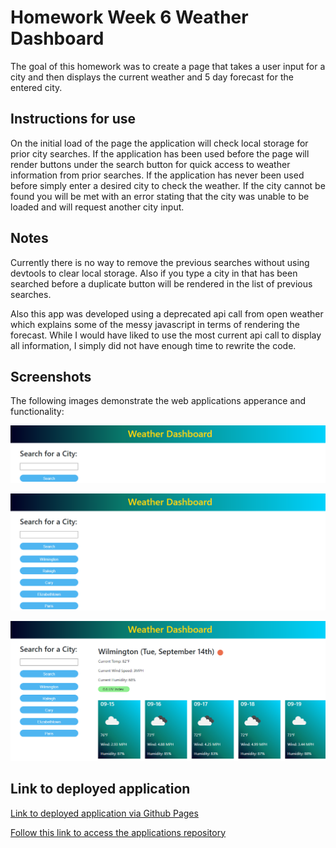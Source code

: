 # Homework Week 6 Weather Dashboard

The goal of this homework was to create a page that takes a user input for a city and then displays the current weather and 5 day forecast for the entered city. 

## Instructions for use

On the initial load of the page the application will check local storage for prior city searches. If the application has been used before the page will render buttons under the search button for quick access to weather information from prior searches. If the application has never been used before simply enter a desired city to check the weather. If the city cannot be found you will be met with an error stating that the city was unable to be loaded and will request another city input. 


## Notes

Currently there is no way to remove the previous searches without using devtools to clear local storage. Also if you type a city in that has been searched before a duplicate button will be rendered in the list of previous searches. 

Also this app was developed using a deprecated api call from open weather which explains some of the messy javascript in terms of rendering the forecast. While I would have liked to use the most current api call to display all information, I simply did not have enough time to rewrite the code. 

## Screenshots

The following images demonstrate the web applications apperance and functionality:

![Main index with search field and submit button](./assets/screenshot/initial.png)

![Main application with history search items on the side](./assets/screenshot/with-history.png)

![Main application with full functionality shown](./assets/screenshot/full-function.png)

## Link to deployed application 

[Link to deployed application via Github Pages](https://zmoore371.github.io/Homework-Week-6)

[Follow this link to access the applications repository](https://github.com/zmoore371/Homework-Week-6) 